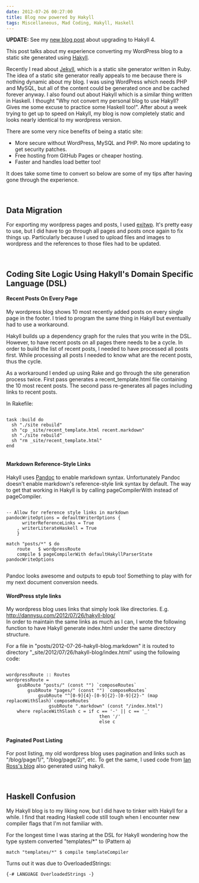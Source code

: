 ```yaml
---
date: 2012-07-26 00:27:00
title: Blog now powered by Hakyll
tags: Miscellaneous, Mad Coding, Hakyll, Haskell
---
```

**UPDATE:** See my [new blog post][6] about upgrading to Hakyll 4.

This post talks about my experience converting my WordPress blog to a static
site generated using [Hakyll][2].

Recently I read about [Jekyll][1], which is a static site generator written in
Ruby. The idea of a static site generator really appeals to me because there is
nothing dynamic about my blog. I was using WordPress which needs PHP and MySQL,
but all of the content could be generated once and be cached forever anyway. I
also found out about Hakyll which is a similar thing written in Haskell. I
thought "Why not convert my personal blog to use Hakyll? Gives me some excuse to
practice some Haskell too!". After about a week trying to get up to speed on
Hakyll, my blog is now completely static and looks nearly identical to my
wordpress version.

There are some very nice benefits of being a static site:

- More secure without WordPress, MySQL and PHP. No more updating to get security
  patches.
- Free hosting from GitHub Pages or cheaper hosting.
- Faster and handles load better too!

It does take some time to convert so below are some of my tips after having gone
through the experience.

&nbsp;  

## **Data Migration**

For exporting my wordpress pages and posts, I used [exitwp][3]. It's pretty easy
to use, but I did have to go through all pages and posts once again to fix
things up. Particularly because I used to upload files and images to wordpress
and the references to those files had to be updated.

&nbsp;  

## **Coding Site Logic Using Hakyll's Domain Specific Language (DSL)**

#### Recent Posts On Every Page

My wordpress blog shows 10 most recently added posts on every single page in the
footer. I tried to program the same thing in Hakyll but eventually had to use a
workaround.

Hakyll builds up a dependency graph for the rules that you write in the DSL.
However, to have recent posts on all pages there needs to be a cycle. In order
to build the list of recent posts, I needed to have processed all posts first.
While processing all posts I needed to know what are the recent posts, thus the
cycle.

As a workaround I ended up using Rake and go through the site generation process
twice. First pass generates a recent_template.html file containing the 10 most
recent posts. The second pass re-generates all pages including links to recent posts.

In Rakefile:

<pre><code class="ruby">
task :build do
  sh "./site rebuild"
  sh "cp _site/recent_template.html recent.markdown"
  sh "./site rebuild"
  sh "rm _site/recent_template.html"
end

</code></pre>

#### Markdown Reference-Style Links

Hakyll uses [Pandoc][4] to enable markdown syntax. Unfortunately Pandoc doesn't
enable markdown's reference-style link syntax by default. The way to get that
working in Hakyll is by calling pageCompilerWith instead of pageCompiler.

<pre><code class="haskell">
-- Allow for reference style links in markdown
pandocWriteOptions = defaultWriterOptions {
      writerReferenceLinks = True
    , writerLiterateHaskell = True
    }

match "posts/*" $ do
    route   $ wordpressRoute
    compile $ pageCompilerWith defaultHakyllParserState pandocWriteOptions

</code></pre>

Pandoc looks awesome and outputs to epub too! Something to play with for my
next document conversion needs.

#### WordPress style links

My wordpress blog uses links that simply look like directories. E.g.
http://dannysu.com/2012/07/26/hakyll-blog/  
In order to maintain the same links as much as I can, I wrote the following
function to have Hakyll generate index.html under the same directory structure.

For a file in "posts/2012-07-26-hakyll-blog.markdown" it is routed to directory
"_site/2012/07/26/hakyll-blog/index.html" using the following code:

<pre><code class="haskell">
wordpressRoute :: Routes
wordpressRoute =
    gsubRoute "posts/" (const "") `composeRoutes`
        gsubRoute "pages/" (const "") `composeRoutes`
            gsubRoute "^[0-9]{4}-[0-9]{2}-[0-9]{2}-" (map replaceWithSlash)`composeRoutes`
                gsubRoute ".markdown" (const "/index.html")
    where replaceWithSlash c = if c == '-' || c == '_'
                                   then '/'
                                   else c

</code></pre>

#### Paginated Post Listing

For post listing, my old wordpress blog uses pagination and links such as
"/blog/page/1/", "/blog/page/2/", etc. To get the same, I used code from [Ian
Ross's blog][5] also generated using hakyll.

&nbsp;  

## **Haskell Confusion**

My Hakyll blog is to my liking now, but I did have to tinker with Hakyll for a
while. I find that reading Haskell code still tough when I encounter new
compiler flags that I'm not familiar with.

For the longest time I was staring at the DSL for Hakyll wondering how the type
system converted "templates/*" to (Pattern a)

<pre><code class="haskell">match "templates/*" $ compile templateCompiler</code></pre>

Turns out it was due to OverloadedStrings:

<pre><code class="haskell">{-# LANGUAGE OverloadedStrings -}</code></pre>

  [1]: https://github.com/mojombo/jekyll/
  [2]: http://jaspervdj.be/hakyll/
  [3]: https://github.com/thomasf/exitwp/
  [4]: http://johnmacfarlane.net/pandoc/index.html
  [5]: https://github.com/ian-ross/blog
  [6]: /2013/03/20/hakyll-4/
